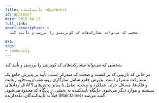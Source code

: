 ```yaml
---
title: تأییدکننده (Approver)
id: approver
date: 2018-04-12
full_link: 
short_description: >
  شخصی که می‌تواند مشارکت‌های کد کوبرنتیز را بررسی و تأیید کند.

aka: 
tags:
- community
---
```

 شخصی که می‌تواند مشارکت‌های کد کوبرنتیز را بررسی و تأیید کند.

<!--more--> 

در حالی که بازبینی کد بر کیفیت و صحت کد متمرکز است، تأیید بر پذیرش جامع یک مشارکت متمرکز است. پذیرش جامع شامل سازگاری رو‌به‌عقب/رو‌به‌جلو، رعایت قراردادهای API و فلگ‌ها، مسائل جزئی عملکرد و صحت، تعامل با سایر بخش‌های سیستم و موارد دیگر می‌شود. جایگاه تأییدکننده به بخشی از پایگاه کد محدود می‌شود. قبلاً به تأییدکنندگان، نگه‌دارنده (Maintainer) گفته می‌شد.

